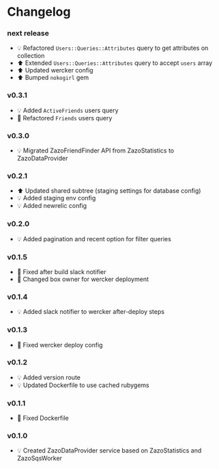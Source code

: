 # Changelog

### next release
- :bulb: Refactored `Users::Queries::Attributes` query to get attributes on collection
- :arrow_up: Extended `Users::Queries::Attributes` query to accept `users` array
- :arrow_up: Updated wercker config
- :arrow_up: Bumped `nokogirl` gem

### v0.3.1
- :bulb: Added `ActiveFriends` users query
- :hammer: Refactored `Friends` users query

### v0.3.0
- :bulb: Migrated ZazoFriendFinder API from ZazoStatistics to ZazoDataProvider

### v0.2.1
- :arrow_up: Updated shared subtree (staging settings for database config)
- :bulb: Added staging env config
- :bulb: Added newrelic config

### v0.2.0
- :bulb: Added pagination and recent option for filter queries

### v0.1.5
- :hammer: Fixed after build slack notifier
- :hammer: Changed box owner for wercker deployment

### v0.1.4
- :bulb: Added slack notifier to wercker after-deploy steps

### v0.1.3
- :hammer: Fixed wercker deploy config

### v0.1.2
- :bulb: Added version route
- :bulb: Updated Dockerfile to use cached rubygems

### v0.1.1
- :hammer: Fixed Dockerfile

### v0.1.0
- :bulb: Created ZazoDataProvider service based on ZazoStatistics and ZazoSqsWorker
